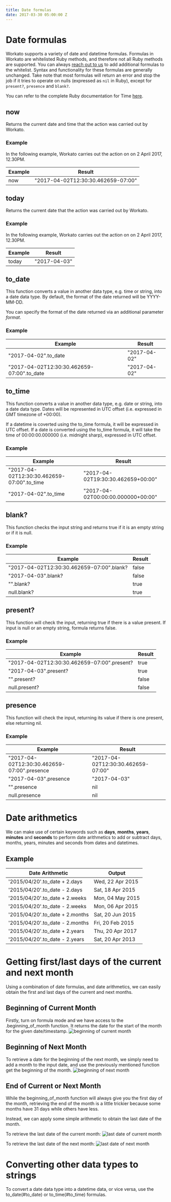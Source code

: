 ```yaml
---
title: Date formulas
date: 2017-03-30 05:00:00 Z
---
```


# Date formulas
Workato supports a variety of date and datetime formulas. Formulas in Workato are whitelisted Ruby methods, and therefore not all Ruby methods are supported. You can always [reach out to us](contact-us.md) to add additional formulas to the whitelist. Syntax and functionality for these formulas are generally unchanged. Take note that most formulas will return an error and stop the job if it tries to operate on nulls (expressed as `nil` in Ruby), except for `present?`, `presence` and `blank?`.

You can refer to the complete Ruby documentation for Time [here](http://ruby-doc.org/core-2.3.3/Time.html).

## now
Returns the current date and time that the action was carried out by Workato.

### Example
In the following example, Workato carries out the action on on 2 April 2017, 12.30PM.

| Example             | Result                               |
|---------------------|--------------------------------------|
| now                 | "2017-04-02T12:30:30.462659-07:00"   |

## today
Returns the current date that the action was carried out by Workato.

### Example
In the following example, Workato carries out the action on on 2 April 2017, 12.30PM.

| Example             | Result                               |
|---------------------|--------------------------------------|
| today               | "2017-04-03"                         |

## to_date
This function converts a value in another data type, e.g. time or string, into a date data type. By default, the format of the date returned will be YYYY-MM-DD.

You can specify the format of the date returned via an additional parameter *format*.

### Example
| Example                                    | Result                               |
|--------------------------------------------|--------------------------------------|
| "2017-04-02".to_date                       | "2017-04-02"                         |
| "2017-04-02T12:30:30.462659-07:00".to_date | "2017-04-02"                         |

## to_time
This function converts a value in another data type, e.g. date or string, into a date data type. Dates will be represented in UTC offset (i.e. expressed in GMT timezone of +00:00).

If a datetime is coverted using the to_time formula, it will be expressed in UTC offset. If a date is converted using the to_time formula, it will take the time of 00:00:00.000000 (i.e. midnight sharp), expressed in UTC offset.

### Example
| Example                                      | Result                               |
|----------------------------------------------|--------------------------------------|
| "2017-04-02T12:30:30.462659-07:00".to_time   | "2017-04-02T19:30:30.462659+00:00"   |
| "2017-04-02".to_time                         | "2017-04-02T00:00:00.000000+00:00"   |

## blank?
This function checks the input string and returns true if it is an empty string or if it is null.

### Example
| Example                                      | Result |
|----------------------------------------------|--------|
| "2017-04-02T12:30:30.462659-07:00".blank?    | false  |
| "2017-04-03".blank?                          | false  |
| "".blank?                                    | true   |
| null.blank?                                  | true   |

## present?
This function will check the input, returning true if there is a value present. If input is null or an empty string, formula returns false.

### Example
| Example                                      | Result |
|----------------------------------------------|--------|
| "2017-04-02T12:30:30.462659-07:00".present?  | true   |
| "2017-04-03".present?                        | true   |
| "".present?                                  | false  |
| null.present?                                | false  |

## presence
This function will check the input, returning its value if there is one present, else returning nil.

### Example
| Example                                      | Result                               |
|----------------------------------------------|--------------------------------------|
| "2017-04-02T12:30:30.462659-07:00".presence  | "2017-04-02T12:30:30.462659-07:00"   |
| "2017-04-03".presence                        | "2017-04-03"                         |
| "".presence                                  | nil                                  |
| null.presence                                | nil                                  |

# Date arithmetics
We can make use of certain keywords such as **days**, **months**, **years**, **minutes** and **seconds** to perform date arithmetics to add or subtract days, months, years, minutes and seconds from dates and datetimes.

## Example

| Date Arithmetic | Output |
| ------------- | ------------- |
| '2015/04/20'.to_date + 2.days | Wed, 22 Apr 2015 |
| '2015/04/20'.to_date - 2.days | Sat, 18 Apr 2015 |
| '2015/04/20'.to_date + 2.weeks | Mon, 04 May 2015 |
| '2015/04/20'.to_date - 2.weeks | Mon, 06 Apr 2015 |
| '2015/04/20'.to_date + 2.months | Sat, 20 Jun 2015 |
| '2015/04/20'.to_date - 2.months | Fri, 20 Feb 2015 |
| '2015/04/20'.to_date + 2.years | Thu, 20 Apr 2017 |
| '2015/04/20'.to_date - 2.years | Sat, 20 Apr 2013 |

# Getting first/last days of the current and next month
Using a combination of date formulas, and date arithmetics, we can easily obtain the first and last days of the current and next months.

## Beginning of Current Month
Firstly, turn on formula mode and we have access to the .beginning_of_month function. It returns the date for the start of the month for the given date/timestamp.
![beginning of current month](/assets/images/formula-docs/beginning_of_current_month.png)

## Beginning of Next Month
To retrieve a date for the beginning of the next month, we simply need to add a month to the input date, and use the previously mentioned function get the beginning of the month.
![beginning of next month](/assets/images/formula-docs/beginning_of_next_month.png)

## End of Current or Next Month
While the beginning_of_month function will always give you the first day of the month, retrieving the end of the month is a little trickier because some months have 31 days while others have less.

Instead, we can apply some simple arithmetic to obtain the last date of the month.

To retrieve the last date of the current month:
![last date of current month](/assets/images/formula-docs/last_date_current_month.png)

To retrieve the last date of the next month:
![last date of next month](/assets/images/formula-docs/last_date_next_month.png)

# Converting other data types to strings
To convert a date data type into a datetime data, or vice versa, use the to_date(#to_date) or to_time(#to_time) formulas.
